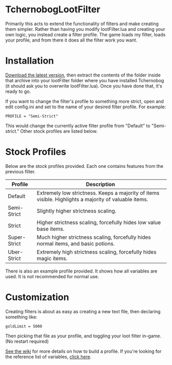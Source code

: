 # TchernobogLootFilter
Primarily this acts to extend the functionality of filters and make creating them simpler. Rather than having you modify lootFilter.lua and creating your own logic, you instead create a filter profile. The game loads my filter, loads your profile, and from there it does all the filter work you want.

# Installation
[Download the latest version](https://github.com/lkodinsson/TchernobogLootFilter/archive/main.zip), then extract the contents of the folder inside that archive into your lootFilter folder where you have installed Tchernobog (it should ask you to overwrite lootFilter.lua). Once you have done that, it's ready to go.

If you want to change the filter's profile to something more strict, open and edit config.ini and set to the name of your desired filter profile. For example:

```
PROFILE = "Semi-Strict"
```

This would change the currently active filter profile from "Default" to "Semi-strict." Other stock profiles are listed below.

# Stock Profiles
Below are the stock profiles provided. Each one contains features from the previous filter.

| Profile | Description |
| --- | --- |
| Default | Extremely low strictness. Keeps a majority of items visible. Highlights a majority of valuable items. |
| Semi-Strict | Slightly higher strictness scaling. |
| Strict | Higher strictness scaling, forcefully hides low value base items. |
| Super-Strict | Much higher strictness scaling, forcefully hides normal items, and basic potions. |
| Uber-Strict | Extremely high strictness scaling, forcefully hides magic items. |

There is also an example profile provided. It shows how all variables are used. It is not recommended for normal use.

# Customization
Creating filters is about as easy as creating a new text file, then declaring something like:

```
goldLimit = 5000
```

Then picking that file as your profile, and toggling your loot filter in-game. (No restart required)

[See the wiki](https://github.com/lkodinsson/TchernobogLootFilter/wiki) for more details on how to build a profile. If you're looking for the reference list of variables, [click here](https://github.com/lkodinsson/TchernobogLootFilter/wiki/Configurable-Variables).
